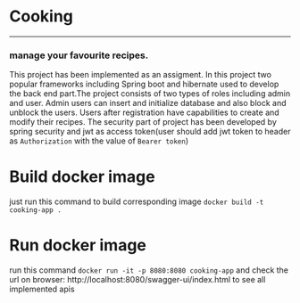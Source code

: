 # Cooking

***
<h3>manage your favourite recipes.</h3>

This project has been implemented as an assigment. In this project two popular frameworks including Spring boot and
hibernate used to develop the back end part.The project consists of two types of roles including admin and user. Admin
users can insert and initialize database and also block and unblock the users. Users after registration have
capabilities to create and modify their recipes. The security part of project has been developed by spring security and
jwt as access token(user should add jwt token to header as `Authorization` with the value of `Bearer token`)

# Build docker image

just run this command to build corresponding image `docker build -t cooking-app .`

# Run docker image

run this command `docker run -it -p 8080:8080 cooking-app` and check the url on
browser: http://localhost:8080/swagger-ui/index.html to see all implemented apis
